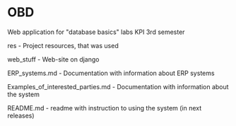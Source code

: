 # OBD
Web application for "database basics" labs KPI 3rd semester

res - Project resources, that was used

web_stuff - Web-site on django

ERP_systems.md - Documentation with information about ERP systems

Examples_of_interested_parties.md - Documentation with information about the system

README.md - readme with instruction to using the system (in next releases)
